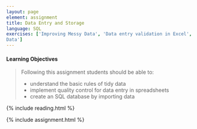 ```yaml
---
layout: page
element: assignment
title: Data Entry and Storage
language: SQL
exercises: ['Improving Messy Data', 'Data entry validation in Excel', 'Importing
Data']
---
```


#### Learning Objectives

> Following this assignment students should be able to:
>
> - understand the basic rules of tidy data
> - implement quality control for data entry in spreadsheets
> - create an SQL database by importing data

{% include reading.html %}

{% include assignment.html %}
